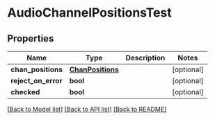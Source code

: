 # AudioChannelPositionsTest

## Properties
Name | Type | Description | Notes
------------ | ------------- | ------------- | -------------
**chan_positions** | [**ChanPositions**](ChanPositions.md) |  | [optional] 
**reject_on_error** | **bool** |  | [optional] 
**checked** | **bool** |  | [optional] 

[[Back to Model list]](../README.md#documentation-for-models) [[Back to API list]](../README.md#documentation-for-api-endpoints) [[Back to README]](../README.md)


